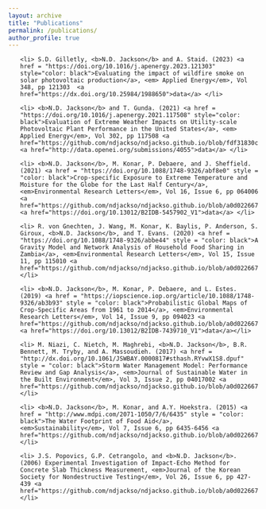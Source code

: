```yaml
---
layout: archive
title: "Publications"
permalink: /publications/
author_profile: true
---
```


<!-- Google tag (gtag.js) -->
<script async src="https://www.googletagmanager.com/gtag/js?id=G-VN4W0JXPV0"></script>
<script>
  window.dataLayer = window.dataLayer || [];
  function gtag(){dataLayer.push(arguments);}
  gtag('js', new Date());

  gtag('config', 'G-VN4W0JXPV0');
</script>

<ol reversed>

	<li> S.D. Gilletly, <b>N.D. Jackson</b> and A. Staid. (2023) <a href = "https://doi.org/10.1016/j.apenergy.2023.121303" style="color: black">Evaluating the impact of wildfire smoke on solar photovoltaic production</a>, <em> Applied Energy</em>, Vol 348, pp 121303  <a href="https://dx.doi.org/10.25984/1988650">data</a> </li>
 
	<li> <b>N.D. Jackson</b> and T. Gunda. (2021) <a href = "https://doi.org/10.1016/j.apenergy.2021.117508" style="color: black">Evaluation of Extreme Weather Impacts on Utility-scale Photovoltaic Plant Performance in the United States</a>, <em> Applied Energy</em>, Vol 302, pp 117508 <a href="https://github.com/ndjackso/ndjackso.github.io/blob/fdf31830cb21c726a7a6f78347ef2156c6228370/files/7_Jackson_AppliedEnergy_2021.pdf">PDF</a> <a href="http://data.openei.org/submissions/4055">data</a> </li>

	<li> <b>N.D. Jackson</b>, M. Konar, P. Debaere, and J. Sheffield. (2021) <a href = "https://doi.org/10.1088/1748-9326/abf8e0" style = "color: black">Crop-specific Exposure to Extreme Temperature and Moisture for the Globe for the Last Half Century</a>, <em>Environmental Research Letters</em>, Vol 16, Issue 6, pp 064006 <a href="https://github.com/ndjackso/ndjackso.github.io/blob/a0d022667df1a8f94ce338b2a3043a9e33dfa0db/files/6_Jackson_ERL_2021.pdf">PDF</a> <a href="https://doi.org/10.13012/B2IDB-5457902_V1">data</a> </li>

	<li> R. von Gnechten, J. Wang, M. Konar, K. Baylis, P. Anderson, S. Giroux, <b>N.D. Jackson</b>, and T. Evans. (2020) <a href = "https://doi.org/10.1088/1748-9326/abbe44" style = "color: black">A Gravity Model and Network Analysis of Household Food Sharing in Zambia</a>, <em>Environmental Research Letters</em>, Vol 15, Issue 11, pp 115010 <a href="https://github.com/ndjackso/ndjackso.github.io/blob/a0d022667df1a8f94ce338b2a3043a9e33dfa0db/files/5_von_Gnechten_ERL_2020.pdf">PDF</a>  </li>
	
	<li> <b>N.D. Jackson</b>, M. Konar, P. Debaere, and L. Estes. (2019) <a href = "https://iopscience.iop.org/article/10.1088/1748-9326/ab3b93" style = "color: black">Probabilistic Global Maps of Crop-Specific Areas from 1961 to 2014</a>, <em>Environmental Research Letters</em>, Vol 14, Issue 9, pp 094023 <a href="https://github.com/ndjackso/ndjackso.github.io/blob/a0d022667df1a8f94ce338b2a3043a9e33dfa0db/files/4_Jackson_ERL_2019.pdf">PDF</a> <a href="https://doi.org/10.13012/B2IDB-7439710_V1">data</a></li>
	
	<li> M. Niazi, C. Nietch, M. Maghrebi, <b>N.D. Jackson</b>, B.R. Bennett, M. Tryby, and A. Massoudieh. (2017) <a href = "http://dx.doi.org/10.1061/JSWBAY.0000817#sthash.RYvwX1S8.dpuf" style = "color: black">Storm Water Management Model: Performance Review and Gap Analysis</a>, <em>Journal of Sustainable Water in the Built Environment</em>, Vol 3, Issue 2, pp 04017002 <a href="https://github.com/ndjackso/ndjackso.github.io/blob/a0d022667df1a8f94ce338b2a3043a9e33dfa0db/files/3_Niazi_JSWBE_2017.pdf">PDF</a></li>
	
	<li> <b>N.D. Jackson</b>, M. Konar, and A.Y. Hoekstra. (2015) <a href = "http://www.mdpi.com/2071-1050/7/6/6435" style = "color: black">The Water Footprint of Food Aid</a>, <em>Sustainability</em>, Vol 7, Issue 6, pp 6435-6456 <a href="https://github.com/ndjackso/ndjackso.github.io/blob/a0d022667df1a8f94ce338b2a3043a9e33dfa0db/files/2_Jackson_Sustainability_2015.pdf">PDF</a></li>

	<li> J.S. Popovics, G.P. Cetrangolo, and <b>N.D. Jackson</b>. (2006) Experimental Investigation of Impact-Echo Method for Concrete Slab Thickness Measurement, <em>Journal of the Korean Society for Nondestructive Testing</em>, Vol 26, Issue 6, pp 427-439 <a href="https://github.com/ndjackso/ndjackso.github.io/blob/a0d022667df1a8f94ce338b2a3043a9e33dfa0db/files/1_Popovics_JKSNDT_2006.pdf">PDF</a>   </li>
</ol>

